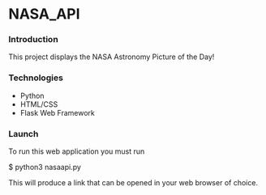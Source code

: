 # NASA_API

### Introduction
This project displays the NASA Astronomy Picture of the Day!

### Technologies
* Python
* HTML/CSS
* Flask Web Framework

### Launch
To run this web application you must run 

$ python3 nasaapi.py

This will produce a link that can be opened in your web browser of choice.

